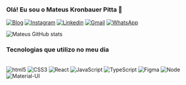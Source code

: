 ### Olá! Eu sou o Mateus Kronbauer Pitta 👋

[![Blog](https://img.shields.io/website?label=Mateus.com&style=for-the-badge&url=https://portifolio-five-pearl.vercel.app/)](https://mateuskrp.github.io/Portifolio/)
[![Instagram](https://img.shields.io/badge/Instagram-E4405F?style=for-the-badge&logo=instagram&logoColor=white)](https://www.instagram.com/mateuskronbauerr/)
[![Linkedin](https://img.shields.io/badge/LinkedIn-0077B5?style=for-the-badge&logo=linkedin&logoColor=white)](https://www.linkedin.com/in/mateus-pitta/)
[![Gmail](https://img.shields.io/badge/Gmail-D14836?style=for-the-badge&logo=gmail&logoColor=white)](mailto:contato.mateuspitta@gmail.com)
[![WhatsApp](https://img.shields.io/badge/WhatsApp-25D366?style=for-the-badge&logo=whatsapp&logoColor=white)](https://wa.me/+5567999282807?text=Ol%C3%A1%20gostaria%20de%20conversar%20com%20Mateus%20Pitta!%20)

![Mateus GitHub stats](https://github-readme-stats.vercel.app/api?username=mateuskrpitta&show_icons=true&theme=dracula)

### Tecnologias que utilizo no meu dia

<div style="display: inline_block"><br/>
<img  align="center" alt="html5" src="https://img.shields.io/badge/HTML5-E34F26?style=for-the-badge&logo=html5&logoColor=white" />
<img  align="center" alt="CSS3" src="    https://img.shields.io/badge/CSS3-1572B6?style=for-the-badge&logo=css3&logoColor=white" />
<img  align="center" alt="React" src="https://img.shields.io/badge/React-20232A?style=for-the-badge&logo=react&logoColor=61DAFBlogoColor=white" />
<img  align="center" alt="JavaScript" src="https://img.shields.io/badge/JavaScript-F7DF1E?style=for-the-badge&logo=javascript&logoColor=black" />
<img  align="center" alt="TypeScript" src="https://img.shields.io/badge/TypeScript-007ACC?style=for-the-badge&logo=typescript&logoColor=white" />

<img  align="center" alt="Figma" src="https://img.shields.io/badge/Figma-F24E1E?style=for-the-badge&logo=figma&logoColor=white" />
<img  align="center" alt="Node" src="https://img.shields.io/badge/Node.js-43853D?style=for-the-badge&logo=node.js&logoColor=white" />
<img  align="center" alt="Material-UI" src="    https://img.shields.io/badge/Material--UI-0081CB?style=for-the-badge&logo=material-ui&logoColor=white" />


</div>
